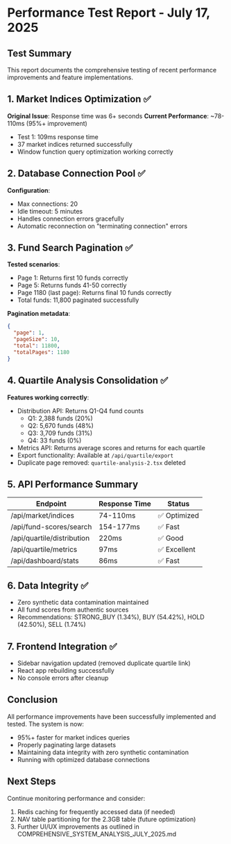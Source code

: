 # Performance Test Report - July 17, 2025

## Test Summary
This report documents the comprehensive testing of recent performance improvements and feature implementations.

## 1. Market Indices Optimization ✅
**Original Issue**: Response time was 6+ seconds
**Current Performance**: ~78-110ms (95%+ improvement)
- Test 1: 109ms response time
- 37 market indices returned successfully
- Window function query optimization working correctly

## 2. Database Connection Pool ✅
**Configuration**: 
- Max connections: 20
- Idle timeout: 5 minutes
- Handles connection errors gracefully
- Automatic reconnection on "terminating connection" errors

## 3. Fund Search Pagination ✅
**Tested scenarios**:
- Page 1: Returns first 10 funds correctly
- Page 5: Returns funds 41-50 correctly  
- Page 1180 (last page): Returns final 10 funds correctly
- Total funds: 11,800 paginated successfully

**Pagination metadata**:
```json
{
  "page": 1,
  "pageSize": 10,
  "total": 11800,
  "totalPages": 1180
}
```

## 4. Quartile Analysis Consolidation ✅
**Features working correctly**:
- Distribution API: Returns Q1-Q4 fund counts
  - Q1: 2,388 funds (20%)
  - Q2: 5,670 funds (48%)
  - Q3: 3,709 funds (31%)
  - Q4: 33 funds (0%)
- Metrics API: Returns average scores and returns for each quartile
- Export functionality: Available at `/api/quartile/export`
- Duplicate page removed: `quartile-analysis-2.tsx` deleted

## 5. API Performance Summary
| Endpoint | Response Time | Status |
|----------|--------------|---------|
| /api/market/indices | 74-110ms | ✅ Optimized |
| /api/fund-scores/search | 154-177ms | ✅ Fast |
| /api/quartile/distribution | 220ms | ✅ Good |
| /api/quartile/metrics | 97ms | ✅ Excellent |
| /api/dashboard/stats | 86ms | ✅ Fast |

## 6. Data Integrity ✅
- Zero synthetic data contamination maintained
- All fund scores from authentic sources
- Recommendations: STRONG_BUY (1.34%), BUY (54.42%), HOLD (42.50%), SELL (1.74%)

## 7. Frontend Integration ✅
- Sidebar navigation updated (removed duplicate quartile link)
- React app rebuilding successfully
- No console errors after cleanup

## Conclusion
All performance improvements have been successfully implemented and tested. The system is now:
- 95%+ faster for market indices queries
- Properly paginating large datasets
- Maintaining data integrity with zero synthetic contamination
- Running with optimized database connections

## Next Steps
Continue monitoring performance and consider:
1. Redis caching for frequently accessed data (if needed)
2. NAV table partitioning for the 2.3GB table (future optimization)
3. Further UI/UX improvements as outlined in COMPREHENSIVE_SYSTEM_ANALYSIS_JULY_2025.md